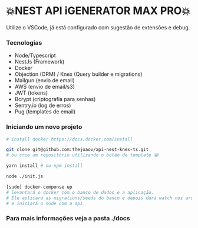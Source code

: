 💥NEST API iGENERATOR MAX PRO💥
==================

Utilize o VSCode, já está configurado com sugestão de extensões e debug.

### Tecnologias

* Node/Typescript
* NestJs (Framework)
* Docker
* Objection (ORM) / Knex (Query builder e migrations)
* Mailgun (envio de email)
* AWS (envio de email/s3)
* JWT (tokens)
* Bcrypt (criptografia para senhas)
* Sentry.io (log de erros)
* Pug (templates de email)

### Iniciando um novo projeto

```bash
# install docker https://docs.docker.com/install

git clone git@github.com:thejoaov/api-nest-knex-ts.git
# ou crie um repositório utilizando o botão de template 😁 

yarn install # ou npm install

node ./init.js

[sudo] docker-componse up
# levantará o docker com o banco de dados e a aplicação.
# Ele aplicará as migrations/seeds do banco e depois dará watch nos arquivos
# e iniciará o node com a api
```

### Para mais informações veja a pasta ./docs
